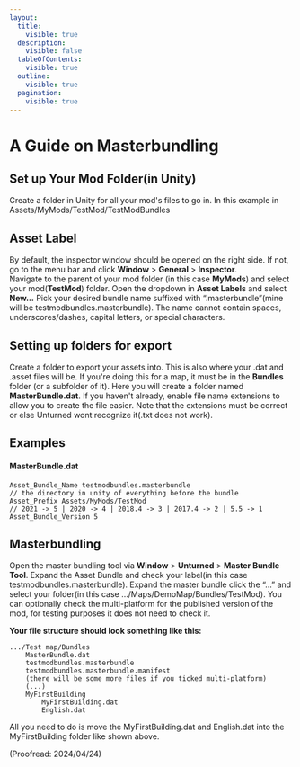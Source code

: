 ```yaml
---
layout:
  title:
    visible: true
  description:
    visible: false
  tableOfContents:
    visible: true
  outline:
    visible: true
  pagination:
    visible: true
---
```


# A Guide on Masterbundling

## Set up Your Mod Folder(in Unity)

Create a folder in Unity for all your mod's files to go in. In this example in Assets/MyMods/TestMod/TestModBundles

## Asset Label

By default, the inspector window should be opened on the right side. If not, go to the menu bar and click **Window** > **General** > **Inspector**. \
Navigate to the parent of your mod folder (in this case **MyMods**) and select your mod(**TestMod**) folder. Open the dropdown in **Asset Labels** and select **New...** Pick your desired bundle name suffixed with “.masterbundle”(mine will be testmodbundles.masterbundle). The name cannot contain spaces, underscores/dashes, capital letters, or special characters.

## Setting up folders for export

Create a folder to export your assets into. This is also where your .dat and .asset files will be. If you're doing this for a map, it must be in the **Bundles** folder (or a subfolder of it). Here you will create a folder named **MasterBundle.dat**. If you haven't already, enable file name extensions to allow you to create the file easier. Note that the extensions must be correct or else Unturned wont recognize it(.txt does not work).

## Examples

#### MasterBundle.dat

```
Asset_Bundle_Name testmodbundles.masterbundle 
// the directory in unity of everything before the bundle
Asset_Prefix Assets/MyMods/TestMod
// 2021 -> 5 | 2020 -> 4 | 2018.4 -> 3 | 2017.4 -> 2 | 5.5 -> 1
Asset_Bundle_Version 5
```

## Masterbundling

Open the master bundling tool via **Window** > **Unturned** > **Master Bundle Tool**. Expand the Asset Bundle and check your label(in this case testmodbundles.masterbundle). Expand the master bundle click the “…” and select your folder(in this case …/Maps/DemoMap/Bundles/TestMod). You can optionally check the multi-platform for the published version of the mod, for testing purposes it does not need to check it.



**Your file structure should look something like this:**

```
.../Test map/Bundles
    MasterBundle.dat
    testmodbundles.masterbundle
    testmodbundles.masterbundle.manifest
    (there will be some more files if you ticked multi-platform)
    (...)
    MyFirstBuilding
        MyFirstBuilding.dat
        English.dat
```

All you need to do is move the MyFirstBuilding.dat and English.dat into the MyFirstBuilding folder like shown above.

(Proofread: 2024/04/24)
